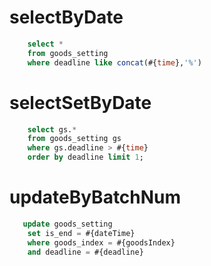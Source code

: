 selectByDate
===
```sql
    select * 
    from goods_setting 
    where deadline like concat(#{time},'%')
```

selectSetByDate
===
```sql
    select gs.* 
    from goods_setting gs 
    where gs.deadline > #{time}
    order by deadline limit 1;
```

updateByBatchNum
===
```sql
   update goods_setting
    set is_end = #{dateTime}
    where goods_index = #{goodsIndex}
    and deadline = #{deadline}
```

